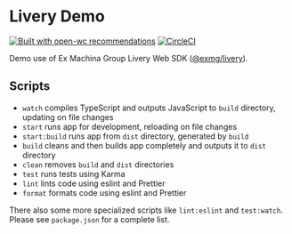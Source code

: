 # Livery Demo

[![Built with open-wc recommendations](https://img.shields.io/badge/built%20with-open--wc-blue.svg)](https://github.com/open-wc)
[![CircleCI](https://circleci.com/gh/exmg/livery-demo.svg?style=svg)](https://circleci.com/gh/exmg/livery-demo)

Demo use of Ex Machina Group Livery Web SDK ([@exmg/livery](https://www.npmjs.com/package/@exmg/livery)).

## Scripts

- `watch` compiles TypeScript and outputs JavaScript to `build` directory, updating on file changes
- `start` runs app for development, reloading on file changes
- `start:build` runs app from `dist` directory, generated by `build`
- `build` cleans and then builds app completely and outputs it to `dist` directory
- `clean` removes `build` and `dist` directories
- `test` runs tests using Karma
- `lint` lints code using eslint and Prettier
- `format` formats code using eslint and Prettier

There also some more specialized scripts like `lint:eslint` and `test:watch`.
Please see `package.json` for a complete list.
